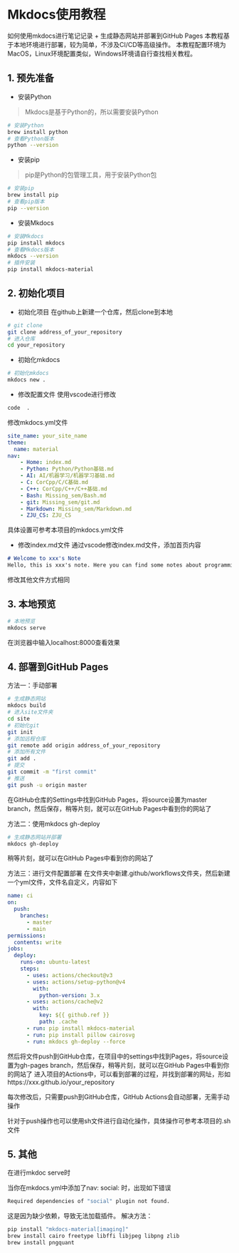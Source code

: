 # Mkdocs使用教程
如何使用mkdocs进行笔记记录 + 生成静态网站并部署到GitHub Pages
本教程基于本地环境进行部署，较为简单，不涉及CI/CD等高级操作。
本教程配置环境为MacOS，Linux环境配置类似，Windows环境请自行查找相关教程。

## 1. 预先准备
- 安装Python
> Mkdocs是基于Python的，所以需要安装Python
```bash
# 安装Python
brew install python
# 查看Python版本
python --version
```
- 安装pip
> pip是Python的包管理工具，用于安装Python包
```bash
# 安装pip
brew install pip
# 查看pip版本
pip --version
```
- 安装Mkdocs
```bash
# 安装Mkdocs
pip install mkdocs
# 查看Mkdocs版本
mkdocs --version
# 插件安装
pip install mkdocs-material
```

## 2. 初始化项目
- 初始化项目
在github上新建一个仓库，然后clone到本地
```bash
# git clone
git clone address_of_your_repository
# 进入仓库
cd your_repository
```
- 初始化mkdocs
```bash
# 初始化mkdocs
mkdocs new .
```
- 修改配置文件
使用vscode进行修改
```bash
code  .
```
修改mkdocs.yml文件
```yaml
site_name: your_site_name
theme:
  name: material
nav:
    - Home: index.md
    - Python: Python/Python基础.md
    - AI: AI/机器学习/机器学习基础.md
    - C: CorCpp/C/C基础.md
    - C++: CorCpp/C++/C++基础.md
    - Bash: Missing_sem/Bash.md
    - git: Missing_sem/git.md
    - Markdown: Missing_sem/Markdown.md
    - ZJU_CS: ZJU_CS
```
具体设置可参考本项目的mkdocs.yml文件
- 修改index.md文件
通过vscode修改index.md文件，添加首页内容
```markdown
# Welcome to xxx's Note
Hello, this is xxx's note. Here you can find some notes about programming, and other things. Enjoy!  
```
修改其他文件方式相同

## 3. 本地预览
```bash
# 本地预览
mkdocs serve
```
在浏览器中输入localhost:8000查看效果

## 4. 部署到GitHub Pages
方法一：手动部署
```bash
# 生成静态网站
mkdocs build
# 进入site文件夹
cd site
# 初始化git
git init
# 添加远程仓库
git remote add origin address_of_your_repository
# 添加所有文件
git add .
# 提交
git commit -m "first commit"
# 推送
git push -u origin master
```
在GitHub仓库的Settings中找到GitHub Pages，将source设置为master branch，然后保存，稍等片刻，就可以在GitHub Pages中看到你的网站了

方法二：使用mkdocs gh-deploy
```bash
# 生成静态网站并部署
mkdocs gh-deploy
```
稍等片刻，就可以在GitHub Pages中看到你的网站了

方法三：进行文件配置部署
在文件夹中新建.github/workflows文件夹，然后新建一个yml文件，文件名自定义，内容如下
```yaml
name: ci 
on:
  push:
    branches:
      - master 
      - main
permissions:
  contents: write
jobs:
  deploy:
    runs-on: ubuntu-latest
    steps:
      - uses: actions/checkout@v3
      - uses: actions/setup-python@v4
        with:
          python-version: 3.x
      - uses: actions/cache@v2
        with:
          key: ${{ github.ref }}
          path: .cache
      - run: pip install mkdocs-material
      - run: pip install pillow cairosvg
      - run: mkdocs gh-deploy --force
```
然后将文件push到GitHub仓库，在项目中的settings中找到Pages，将source设置为gh-pages branch，然后保存，稍等片刻，就可以在GitHub Pages中看到你的网站了
进入项目的Actions中，可以看到部署的过程，并找到部署的网址，形如https://xxx.github.io/your_repository

每次修改后，只需要push到GitHub仓库，GitHub Actions会自动部署，无需手动操作

针对于push操作也可以使用sh文件进行自动化操作，具体操作可参考本项目的.sh文件

## 5. 其他
在进行mkdoc serve时  

当你在mkdocs.yml中添加了nav: social: 时，出现如下错误
```bash
Required dependencies of "social" plugin not found.
```
这是因为缺少依赖，导致无法加载插件。
解决方法：  
```bash
pip install "mkdocs-material[imaging]"
brew install cairo freetype libffi libjpeg libpng zlib
brew install pngquant
```


